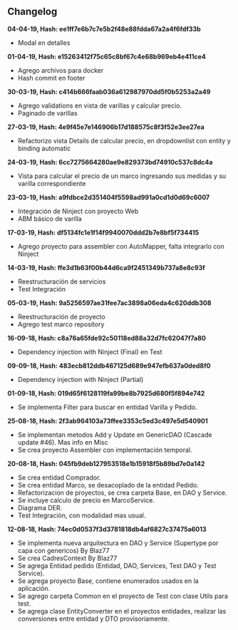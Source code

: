 ## Changelog

**04-04-19, Hash: ee1ff7e6b7c7e5b2f48e88fdda67a2a4f6fdf33b**

* Modal en detalles

**01-04-19, Hash: e15263412f75c65c8bf67c4e68b969eb4e411ce4**

* Agrego archivos para docker
* Hash commit en footer

**30-03-19, Hash: c414b666faab036a612987970dd5f0b5253a2a49**

* Agrego validations en vista de varillas y calcular precio.
* Paginado de varillas

**27-03-19, Hash: 4e9f45e7e146906b17d188575c8f3f52e3ee27ea**

* Refactorizo vista Details de calcular precio, en dropdownlist con entity y binding automatic

**24-03-19, Hash: 6cc7275664280ae9e829373bd74910c537c8dc4a**

* Vista para calcular el precio de un marco ingresando sus medidas y su varilla correspondiente

**23-03-19, Hash: a9fdbce2d351404f5598ad991a0cd1d0d69c6007**

* Integración de Ninject con proyecto Web
* ABM básico de varilla

**17-03-19, Hash: df5134fc1e1f14f9940070ddd2b7e8bf5f734415**

* Agrego proyecto para assembler con AutoMapper, falta integrarlo con Ninject

**14-03-19, Hash: ffe3d1b63f00b44d6ca9f2451349b737a8e8c93f**

* Reestructuración de servicios
* Test Integración

**05-03-19, Hash: 9a5256597ae31fee7ac3898a06eda4c620ddb308**

* Reestructuración de proyecto
* Agrego test marco repository

**16-09-18, Hash: c8a76a65fde92c50118ed88a32d7fc62047f7a80**

* Dependency injection with Ninject (Final) en Test

**09-09-18, Hash: 483ecb812ddb467125d689e947efb637a0ded8f0**

* Dependency injection with Ninject (Partial)

**01-09-18, Hash: 019d65f6128119fa99be8b7925d680f5f894e742**

* Se implementa Filter para buscar en entidad Varilla y Pedido.

**25-08-18, Hash: 2f3ab964103a73ffee3353c5ed3c497e5d540901**

* Se implementan metodos Add y Update en GenericDAO (Cascade update #46). Mas info en Misc
* Se crea proyecto Assembler con implementación temporal.

**20-08-18, Hash: 045fb9deb127953518e1b15918f5b89bd7e0a142**

* Se crea entidad Comprador.
* Se crea entidad Marco, se desacoplado de la entidad Pedido.
* Refactorizacion de proyectos, se crea carpeta Base, en DAO y Service.
* Se incluye calculo de precio en MarcoService.
* Diagrama DER.
* Test Integración, con modalidad mas usual.

**12-08-18, Hash: 74ec0d0537f3d3781818db4af6827c37475a6013**

* Se implementa nueva arquitectura en DAO y Service (Supertype por capa con genericos) By Blaz77
* Se crea CadresContext By Blaz77
* Se agrega Entidad pedido (Entidad, DAO, Services, Test DAO y Test Service).
* Se agrega proyecto Base, contiene enumerados usados en la aplicación.
* Se agrego carpeta Common en el proyecto de Test con clase Utils para test.
* Se agrega clase EntityConverter en el proyectos entidades, realizar las conversiones entre entidad y DTO provisoriamente.
